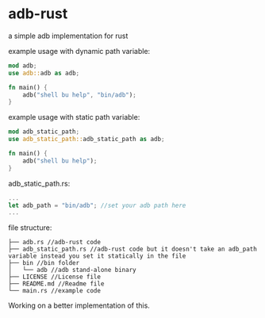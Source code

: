 # adb-rust
a simple adb implementation for rust

example usage with dynamic path variable: 
```rust
mod adb;
use adb::adb as adb;

fn main() {
	adb("shell bu help", "bin/adb");
}
```

example usage with static path variable:
```rust
mod adb_static_path;
use adb_static_path::adb_static_path as adb;

fn main() {
	adb("shell bu help");
}
```
adb_static_path.rs:
```rust
...
let adb_path = "bin/adb"; //set your adb path here
...
```


file structure:
```
├── adb.rs //adb-rust code
├── adb_static_path.rs //adb-rust code but it doesn't take an adb_path variable instead you set it statically in the file
├── bin //bin folder
│   └── adb //adb stand-alone binary
├── LICENSE //License file
├── README.md //Readme file
└── main.rs //example code
```

Working on a better implementation of this.
